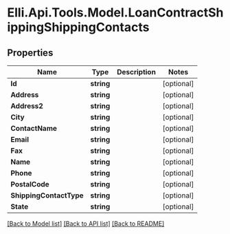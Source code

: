# Elli.Api.Tools.Model.LoanContractShippingShippingContacts
## Properties

Name | Type | Description | Notes
------------ | ------------- | ------------- | -------------
**Id** | **string** |  | [optional] 
**Address** | **string** |  | [optional] 
**Address2** | **string** |  | [optional] 
**City** | **string** |  | [optional] 
**ContactName** | **string** |  | [optional] 
**Email** | **string** |  | [optional] 
**Fax** | **string** |  | [optional] 
**Name** | **string** |  | [optional] 
**Phone** | **string** |  | [optional] 
**PostalCode** | **string** |  | [optional] 
**ShippingContactType** | **string** |  | [optional] 
**State** | **string** |  | [optional] 

[[Back to Model list]](../README.md#documentation-for-models) [[Back to API list]](../README.md#documentation-for-api-endpoints) [[Back to README]](../README.md)

